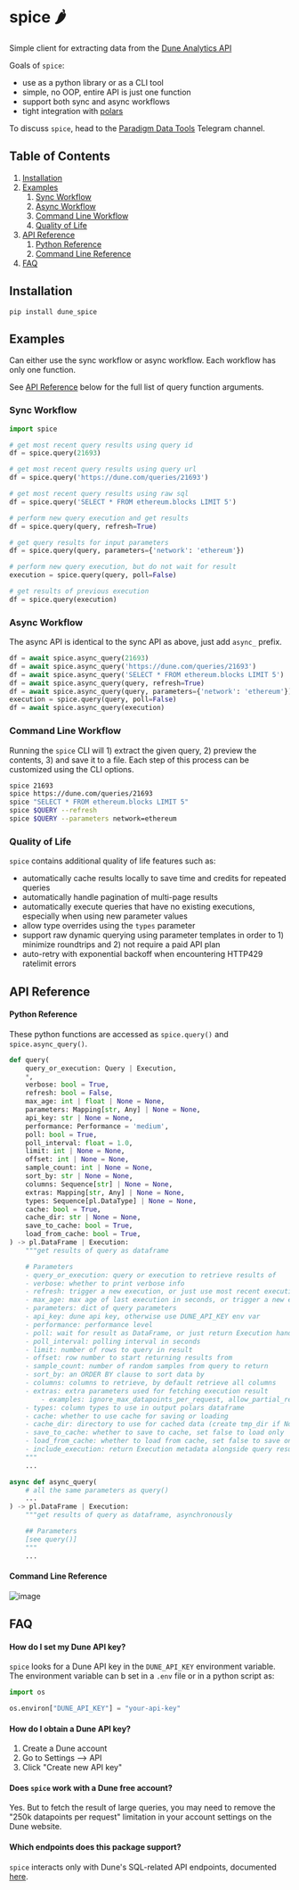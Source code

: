 # spice 🌶️

Simple client for extracting data from the [Dune Analytics API](https://docs.dune.com/api-reference/overview/introduction)

Goals of `spice`:
- use as a python library or as a CLI tool
- simple, no OOP, entire API is just one function
- support both sync and async workflows
- tight integration with [polars](https://github.com/pola-rs/polars)

To discuss `spice`, head to the [Paradigm Data Tools](https://t.me/paradigm_data) Telegram channel.

## Table of Contents
1. [Installation](#installation)
2. [Examples](#examples)
    1. [Sync Workflow](#sync-workflow)
    2. [Async Workflow](#async-workflow)
    3. [Command Line Workflow](#command-line-workflow)
    4. [Quality of Life](#quality-of-life)
3. [API Reference](#api-reference)
    1. [Python Reference](#python-reference)
    2. [Command Line Reference](#command-line-reference)
4. [FAQ](#faq)

## Installation

`pip install dune_spice`

## Examples

Can either use the sync workflow or async workflow. Each workflow has only one function.

See [API Reference](#api-reference) below for the full list of query function arguments.

### Sync Workflow

```python
import spice

# get most recent query results using query id
df = spice.query(21693)

# get most recent query results using query url
df = spice.query('https://dune.com/queries/21693')

# get most recent query results using raw sql
df = spice.query('SELECT * FROM ethereum.blocks LIMIT 5')

# perform new query execution and get results
df = spice.query(query, refresh=True)

# get query results for input parameters
df = spice.query(query, parameters={'network': 'ethereum'})

# perform new query execution, but do not wait for result
execution = spice.query(query, poll=False)

# get results of previous execution
df = spice.query(execution)
```

### Async Workflow

The async API is identical to the sync API as above, just add `async_` prefix.

```python
df = await spice.async_query(21693)
df = await spice.async_query('https://dune.com/queries/21693')
df = await spice.async_query('SELECT * FROM ethereum.blocks LIMIT 5')
df = await spice.async_query(query, refresh=True)
df = await spice.async_query(query, parameters={'network': 'ethereum'})
execution = spice.query(query, poll=False)
df = await spice.async_query(execution)
```

### Command Line Workflow

Running the `spice` CLI will 1) extract the given query, 2) preview the contents, 3) and save it to a file. Each step of this process can be customized using the CLI options.

```bash
spice 21693
spice https://dune.com/queries/21693
spice "SELECT * FROM ethereum.blocks LIMIT 5"
spice $QUERY --refresh
spice $QUERY --parameters network=ethereum
```

### Quality of Life

`spice` contains additional quality of life features such as:
- automatically cache results locally to save time and credits for repeated queries
- automatically handle pagination of multi-page results
- automatically execute queries that have no existing executions, especially when using new parameter values
- allow type overrides using the `types` parameter
- support raw dynamic querying using parameter templates in order to 1) minimize roundtrips and 2) not require a paid API plan
- auto-retry with exponential backoff when encountering HTTP429 ratelimit errors

## API Reference

#### Python Reference

These python functions are accessed as `spice.query()` and `spice.async_query()`.

```python
def query(
    query_or_execution: Query | Execution,
    *,
    verbose: bool = True,
    refresh: bool = False,
    max_age: int | float | None = None,
    parameters: Mapping[str, Any] | None = None,
    api_key: str | None = None,
    performance: Performance = 'medium',
    poll: bool = True,
    poll_interval: float = 1.0,
    limit: int | None = None,
    offset: int | None = None,
    sample_count: int | None = None,
    sort_by: str | None = None,
    columns: Sequence[str] | None = None,
    extras: Mapping[str, Any] | None = None,
    types: Sequence[pl.DataType] | None = None,
    cache: bool = True,
    cache_dir: str | None = None,
    save_to_cache: bool = True,
    load_from_cache: bool = True,
) -> pl.DataFrame | Execution:
    """get results of query as dataframe

    # Parameters
    - query_or_execution: query or execution to retrieve results of
    - verbose: whether to print verbose info
    - refresh: trigger a new execution, or just use most recent execution
    - max_age: max age of last execution in seconds, or trigger a new execution
    - parameters: dict of query parameters
    - api_key: dune api key, otherwise use DUNE_API_KEY env var
    - performance: performance level
    - poll: wait for result as DataFrame, or just return Execution handle
    - poll_interval: polling interval in seconds
    - limit: number of rows to query in result
    - offset: row number to start returning results from
    - sample_count: number of random samples from query to return
    - sort_by: an ORDER BY clause to sort data by
    - columns: columns to retrieve, by default retrieve all columns
    - extras: extra parameters used for fetching execution result
        - examples: ignore_max_datapoints_per_request, allow_partial_results
    - types: column types to use in output polars dataframe
    - cache: whether to use cache for saving or loading
    - cache_dir: directory to use for cached data (create tmp_dir if None)
    - save_to_cache: whether to save to cache, set false to load only
    - load_from_cache: whether to load from cache, set false to save only
    - include_execution: return Execution metadata alongside query result
    """
    ...

async def async_query(
    # all the same parameters as query()
    ...
) -> pl.DataFrame | Execution:
    """get results of query as dataframe, asynchronously

    ## Parameters
    [see query()]
    """
    ...
```

#### Command Line Reference

![image](https://github.com/user-attachments/assets/aca9c2a1-1487-461f-ab2f-8e7a4930b71a)


## FAQ

#### How do I set my Dune API key?
`spice` looks for a Dune API key in the `DUNE_API_KEY` environment variable. The environment variable can b set in a `.env` file or in a python script as:
```python
import os

os.environ["DUNE_API_KEY"] = "your-api-key"
```

#### How do I obtain a Dune API key?

1. Create a Dune account
2. Go to Settings --> API
3. Click "Create new API key"

#### Does `spice` work with a Dune free account?

Yes. But to fetch the result of large queries, you may need to remove the "250k datapoints per request" limitation in your account settings on the Dune website.

#### Which endpoints does this package support?
`spice` interacts only with Dune's SQL-related API endpoints, documented [here](https://docs.dune.com/api-reference/executions/execution-object).
